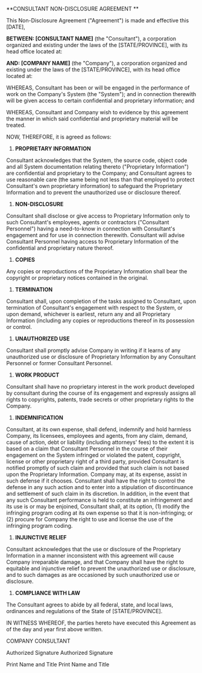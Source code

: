**CONSULTANT NON-DISCLOSURE AGREEMENT **

This Non-Disclosure Agreement (\"Agreement\") is made and effective this
\[DATE\],

**BETWEEN: \[CONSULTANT NAME\]** (the \"Consultant\"), a corporation
organized and existing under the laws of the \[STATE/PROVINCE\], with
its head office located at:

**AND: \[COMPANY NAME\]** (the \"Company\"), a corporation organized and
existing under the laws of the \[STATE/PROVINCE\], with its head office
located at:

WHEREAS, Consultant has been or will be engaged in the performance of
work on the Company\'s System (the \"System\"); and in connection
therewith will be given access to certain confidential and proprietary
information; and

WHEREAS, Consultant and Company wish to evidence by this agreement the
manner in which said confidential and proprietary material will be
treated.

NOW, THEREFORE, it is agreed as follows:

1.  **PROPRIETARY INFORMATION**

Consultant acknowledges that the System, the source code, object code
and all System documentation relating thereto (\"Proprietary
Information\") are confidential and proprietary to the Company; and
Consultant agrees to use reasonable care (the same being not less than
that employed to protect Consultant\'s own proprietary information) to
safeguard the Proprietary Information and to prevent the unauthorized
use or disclosure thereof.

1.  **NON-DISCLOSURE**

Consultant shall disclose or give access to Proprietary Information only
to such Consultant\'s employees, agents or contractors (\"Consultant
Personnel\") having a need-to-know in connection with Consultant\'s
engagement and for use in connection therewith. Consultant will advise
Consultant Personnel having access to Proprietary Information of the
confidential and proprietary nature thereof.

1.  **COPIES**

Any copies or reproductions of the Proprietary Information shall bear
the copyright or proprietary notices contained in the original.

1.  **TERMINATION**

Consultant shall, upon completion of the tasks assigned to Consultant,
upon termination of Consultant\'s engagement with respect to the System,
or upon demand, whichever is earliest, return any and all Proprietary
Information (including any copies or reproductions thereof in its
possession or control.

1.  **UNAUTHORIZED USE**

Consultant shall promptly advise Company in writing if it learns of any
unauthorized use or disclosure of Proprietary Information by any
Consultant Personnel or former Consultant Personnel.

1.  **WORK PRODUCT**

Consultant shall have no proprietary interest in the work product
developed by consultant during the course of its engagement and
expressly assigns all rights to copyrights, patents, trade secrets or
other proprietary rights to the Company.

1.  **INDEMNIFICATION**

Consultant, at its own expense, shall defend, indemnify and hold
harmless Company, its licensees, employees and agents, from any claim,
demand, cause of action, debt or liability (including attorneys\' fees)
to the extent it is based on a claim that Consultant Personnel in the
course of their engagement on the System infringed or violated the
patent, copyright, license or other proprietary right of a third party,
provided Consultant is notified promptly of such claim and provided that
such claim is not based upon the Proprietary Information. Company may,
at its expense, assist in such defense if it chooses. Consultant shall
have the right to control the defense in any such action and to enter
into a stipulation of discontinuance and settlement of such claim in its
discretion. In addition, in the event that any such Consultant
performance is held to constitute an infringement and its use is or may
be enjoined, Consultant shall, at its option, (1) modify the infringing
program coding at its own expense so that it is non-infringing; or (2)
procure for Company the right to use and license the use of the
infringing program coding.

1.  **INJUNCTIVE RELIEF**

Consultant acknowledges that the use or disclosure of the Proprietary
Information in a manner inconsistent with this agreement will cause
Company irreparable damage, and that Company shall have the right to
equitable and injunctive relief to prevent the unauthorized use or
disclosure, and to such damages as are occasioned by such unauthorized
use or disclosure.

1.  **COMPLIANCE WITH LAW**

The Consultant agrees to abide by all federal, state, and local laws,
ordinances and regulations of the State of \[STATE/PROVINCE\].

IN WITNESS WHEREOF, the parties hereto have executed this Agreement as
of the day and year first above written.

COMPANY CONSULTANT

Authorized Signature Authorized Signature

Print Name and Title Print Name and Title
